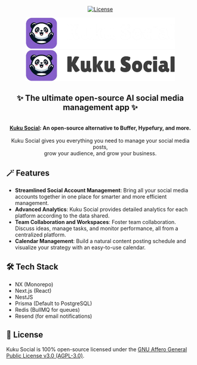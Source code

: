 <p align="center">
<a href="https://opensource.org/license/agpl-v3">
  <img src="https://img.shields.io/badge/License-AGPL%203.0-blue.svg" alt="License">
</a>
</p>

<p align="center">
  <img src="https://github.com/sysfora/Kuku/blob/main/apps/frontend/public/WhiteLogo.png#gh-light-mode-only" alt="Kuku Social Logo" width="400">
  <img src="https://github.com/sysfora/Kuku/blob/main/apps/frontend/public/BlackLogo.png#gh-dark-mode-only" alt="Kuku Social Logo" width="400">
</p>

<div align="center">
  <strong>
    <h2>✨ The ultimate open-source AI social media management app ✨</h2><br />
    <a href="https://kukusocial.com">Kuku Social</a>: An open-source alternative to Buffer, Hypefury, and more.<br /><br />
  </strong>
  Kuku Social gives you everything you need to manage your social media posts,<br />grow your audience, and grow your business.
</div>

## 🪄 Features
- **Streamlined Social Account Management**: Bring all your social media accounts together in one place for smarter and more efficient management.  
- **Advanced Analytics**: Kuku Social provides detailed analytics for each platform according to the data shared.  
- **Team Collaboration and Workspaces**: Foster team collaboration. Discuss ideas, manage tasks, and monitor performance, all from a centralized platform.  
- **Calendar Management**: Build a natural content posting schedule and visualize your strategy with an easy-to-use calendar.  

## 🛠️ Tech Stack
- NX (Monorepo)  
- Next.js (React)  
- NestJS  
- Prisma (Default to PostgreSQL)  
- Redis (BullMQ for queues)  
- Resend (for email notifications)  

## 📄 License
Kuku Social is 100% open-source licensed under the [GNU Affero General Public License v3.0 (AGPL-3.0)](LICENSE).